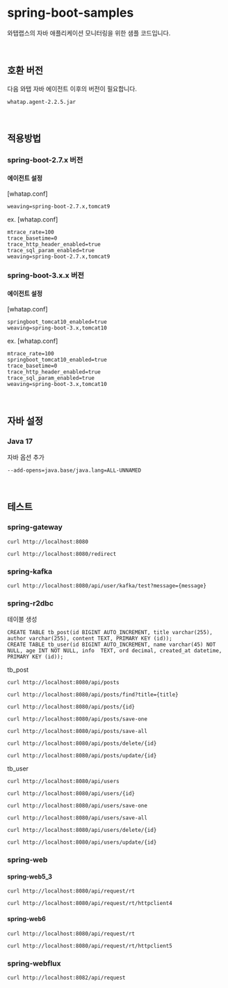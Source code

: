 # spring-boot-samples

와탭랩스의 자바 애플리케이션 모니터링을 위한 샘플 코드입니다.  

<br/>

## 호환 버전

다음 와탭 자바 에이전트 이후의 버전이 필요합니다.

```
whatap.agent-2.2.5.jar
```

<br/>

## 적용방법

### spring-boot-2.7.x 버전

#### 에이전트 설정

[whatap.conf]
```
weaving=spring-boot-2.7.x,tomcat9
```

ex. 
[whatap.conf]
```
mtrace_rate=100
trace_basetime=0
trace_http_header_enabled=true
trace_sql_param_enabled=true
weaving=spring-boot-2.7.x,tomcat9
```


### spring-boot-3.x.x 버전

#### 에이전트 설정

[whatap.conf]
```
springboot_tomcat10_enabled=true
weaving=spring-boot-3.x,tomcat10
```

ex.
[whatap.conf]
```
mtrace_rate=100
springboot_tomcat10_enabled=true
trace_basetime=0
trace_http_header_enabled=true
trace_sql_param_enabled=true
weaving=spring-boot-3.x,tomcat10
```

<br/>

## 자바 설정

### Java 17

자바 옵션 추가
```
--add-opens=java.base/java.lang=ALL-UNNAMED
```

<br/>

## 테스트 

### spring-gateway

```
curl http://localhost:8080

curl http://localhost:8080/redirect
```


### spring-kafka

```
curl http://localhost:8080/api/user/kafka/test?message={message}
```


### spring-r2dbc

테이블 생성  
```
CREATE TABLE tb_post(id BIGINT AUTO_INCREMENT, title varchar(255), author varchar(255), content TEXT, PRIMARY KEY (id));
CREATE TABLE tb_user(id BIGINT AUTO_INCREMENT, name varchar(45) NOT NULL, age INT NOT NULL, info  TEXT, ord decimal, created_at datetime, PRIMARY KEY (id));
```

tb_post 
```
curl http://localhost:8080/api/posts

curl http://localhost:8080/api/posts/find?title={title}

curl http://localhost:8080/api/posts/{id}

curl http://localhost:8080/api/posts/save-one

curl http://localhost:8080/api/posts/save-all

curl http://localhost:8080/api/posts/delete/{id}

curl http://localhost:8080/api/posts/update/{id}
```

tb_user
```
curl http://localhost:8080/api/users

curl http://localhost:8080/api/users/{id}

curl http://localhost:8080/api/users/save-one

curl http://localhost:8080/api/users/save-all

curl http://localhost:8080/api/users/delete/{id}

curl http://localhost:8080/api/users/update/{id}
```

### spring-web

#### spring-web5_3

```
curl http://localhost:8080/api/request/rt

curl http://localhost:8080/api/request/rt/httpclient4
```

#### spring-web6

```
curl http://localhost:8080/api/request/rt

curl http://localhost:8080/api/request/rt/httpclient5
```


### spring-webflux

```
curl http://localhost:8082/api/request
```
